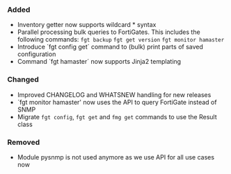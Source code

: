 ### Added

- Inventory getter now supports wildcard * syntax
- Parallel processing bulk queries to FortiGates. This includes the following commands:
  `fgt backup` `fgt get version` `fgt monitor hamaster`
- Introduce ´fgt config get´ command to (bulk) print parts of saved configuration
- Command ´fgt hamaster´ now supports Jinja2 templating

### Changed

- Improved CHANGELOG and WHATSNEW handling for new releases
- ´fgt monitor hamaster' now uses the API to query FortiGate instead of SNMP
- Migrate `fgt config`, `fgt get` and `fmg get` commands to use the Result class

### Removed

- Module pysnmp is not used anymore as we use API for all use cases now

